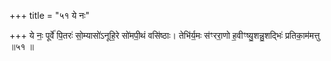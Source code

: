 +++
title = "५१ ये नः"

+++
ये नः॒ पूर्वे॑ पि॒तरः॑ सो॒म्यासो॑ऽनूहि॒रे सो॑मपी॒थं वसि॑ष्ठाः। तेभि॑र्य॒मः स॑ꣳररा॒णो ह॒वीꣳष्यु॒शन्नु॒शद्भिः॑ प्रतिका॒म॑मत्तु ॥५१ ॥